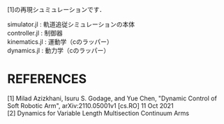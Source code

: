 [1]の再現シュミュレーションです．  

simulator.jl : 軌道追従シミュレーションの本体  
controller.jl : 制御器  
kinematics.jl : 運動学（cのラッパー）  
dynamics.jl : 動力学（cのラッパー）  


# REFERENCES
[1] Milad Azizkhani, Isuru S. Godage, and Yue Chen, "Dynamic Control of Soft Robotic Arm", arXiv:2110.05001v1 [cs.RO] 11 Oct 2021  
[2] Dynamics for Variable Length Multisection Continuum Arms  